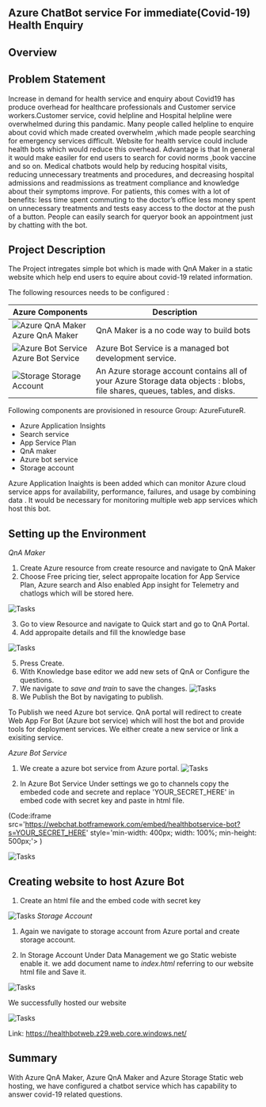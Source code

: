 
 ## Azure ChatBot service For immediate(Covid-19) Health Enquiry 

## Overview

## Problem Statement
Increase in demand for health service and  enquiry about Covid19 has produce overhead for healthcare professionals and Customer service workers.Customer service, covid helpline and Hospital helpline were overwhelmed during this pandamic. Many people called helpline to enquire about covid which made created overwhelm ,which made people searching for emergency services difficult.  Website for health service could include health bots which would reduce this overhead. Advantage is that  In general it would make easiler for end users to search for covid norms ,book vaccine and so on.
Medical chatbots would help by reducing hospital visits, reducing unnecessary treatments and procedures, and decreasing hospital admissions and readmissions as treatment compliance and knowledge about their symptoms improve. For patients, this comes with a lot of benefits: less time spent commuting to the doctor’s office less money spent on unnecessary treatments and tests easy access to the doctor at the push of a button.
People can easily search for queryor book an appointment  just by chatting with the bot.

## Project Description

The Project intregates simple bot which is made with QnA Maker in a static website  which help end users to equire about covid-19 related information.

The following resources needs to be configured :

   Azure Components | Description
   -----------------|------------
   ![Azure QnA Maker](images\QnAmaker.png)  Azure QnA Maker  | QnA Maker is a no code way to build bots
   ![Azure Bot Service](images/AzureQnA.jpg) Azure Bot Service | Azure Bot Service is a managed bot development service.
   ![ Storage ](images/azureStorage.jpg)  Storage Account  | An Azure storage account contains all of your Azure Storage data objects : blobs, file shares, queues, tables, and disks. 

Following  components are provisioned in resource Group: AzureFutureR.

  * Azure Application Insights
  * Search service
  * App Service Plan
  * QnA maker
  * Azure bot service
  * Storage account

Azure Application Inaights is been added which can monitor Azure cloud service apps for availability, performance, failures, and usage by combining data . It would be necessary  for monitoring multiple web app services which host this bot. 


## Setting up the Environment

*QnA Maker*
1. Create Azure resource from create resource and navigate to QnA Maker 
2. Choose Free pricing tier, select appropaite location for App Service Plan, Azure search and Also enabled App insight  for Telemetry and chatlogs which  will be stored here.
   
 ![Tasks](images/QnA.jpg)

 3. Go to view Resource and navigate to Quick start and go to QnA Portal.
 4. Add appropaite details and fill the knowledge base

![Tasks](images\KB.jpg)

5. Press Create.
6. With Knowledge base editor we  add new sets of QnA or Configure the questions.
7. We navigate to *save and train* to save the changes.
![Tasks](images\testKB.jpg)
8. We Publish the Bot by navigating to publish.

To Publish we need Azure bot service. QnA portal will redirect to create Web App For Bot (Azure bot service) which will host the bot and provide  tools for deployment services. We either create a new service or link a exisiting service.

*Azure Bot Service*
1. We create a azure bot service from Azure portal.
![Tasks](images\botservice.jpg)

2. In Azure Bot Service Under settings we go to channels copy the embeded code and secrete  and replace 'YOUR_SECRET_HERE' in embed code with secret key and paste in html file.


 (Code:iframe src='https://webchat.botframework.com/embed/healthbotservice-bot?s=YOUR_SECRET_HERE'  style='min-width: 400px; width: 100%; min-height: 500px;'></iframe> )

![Tasks](images\botkey.jpg)
  
## Creating website to host Azure Bot

1. Create an html file and the embed code with secret key

![Tasks](images\html.jpg)
*Storage Account*
1.   Again we navigate to storage account from Azure portal and create storage account.

2.   In Storage Account Under Data Management we go Static webiste enable it. we add document name to *index.html* referring to our website html file and Save it.

![Tasks](images\static.jpg)


We successfully hosted our website
 
![Tasks](images\web.jpg)

Link: https://healthbotweb.z29.web.core.windows.net/

## Summary

With Azure QnA Maker, Azure QnA Maker and Azure Storage Static web hosting, we have configured a chatbot service which has capability to answer covid-19 related questions. 
